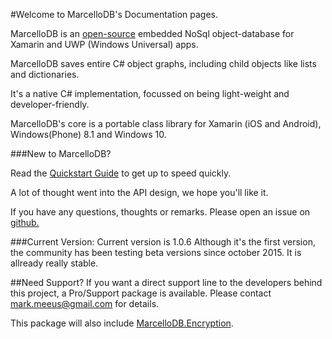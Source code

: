 #Welcome to MarcelloDB's Documentation pages.

MarcelloDB is an [open-source](https://github.com/markmeeus/marcellodb) embedded NoSql object-database for Xamarin and  UWP (Windows Universal) apps.

MarcelloDB saves entire C# object graphs, including child objects like lists and dictionaries.

It's a native C# implementation, focussed on being light-weight and developer-friendly.

MarcelloDB's core is a portable class library for Xamarin (iOS and Android), Windows(Phone) 8.1 and Windows 10.


###New to MarcelloDB?

Read the [Quickstart Guide](quickstart.md) to get up to speed quickly.

A lot of thought went into the API design, we hope you'll like it.

If you have any questions, thoughts or remarks. Please open an issue on [github.](https://github.com/markmeeus/marcellodb/issues)

###Current Version:
Current version is 1.0.6
Although it's the first version, the community has been testing beta versions since october 2015. It is allready really stable.

##Need Support?
If you want a direct support line to the developers behind this project, a Pro/Support package is available.
Please contact mark.meeus@gmail.com for details.

This package will also include [MarcelloDB.Encryption](encryption.html).
